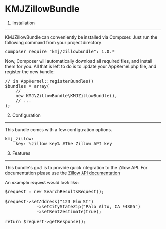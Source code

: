 KMJZillowBundle
================================

1) Installation
----------------------------------

KMJZillowBundle can conveniently be installed via Composer. Just run the following command from your project directory

<pre>
composer require "kmj/zillowbundle": 1.0.*
</pre>

Now, Composer will automatically download all required files, and install them for you. All that is left to do is to update your AppKernel.php file, and register the new bundle:

<pre>
// in AppKernel::registerBundles()
$bundles = array(
    // ...
    new KMJ\ZillowBundle\KMJZillowBundle(),
    // ...
);
</pre>

2) Configuration
----------------------------------

This bundle comes with a few configuration options.

<pre>
kmj_zillow:
    key: %zillow_key% #The Zillow API key
</pre>

3) Features
----------------------------------

This bundle's goal is to provide quick integration to the Zillow API. For documentation please use the [Zillow API documentation](http://www.zillow.com/howto/api/APIOverview.htm)

An example request would look like:

<pre>
$request = new SearchResultsRequest();

$request->setAddress("123 Elm St")
            ->setCityStateZip("Palo Alto, CA 94305")
            ->setRentZestimate(true);

return $request->getResponse();
</pre>
